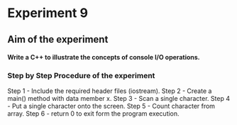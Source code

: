 # Experiment 9
## Aim of the experiment
#### Write a C++ to illustrate the concepts of console I/O operations.
### Step by Step Procedure of the experiment

Step 1 - Include the required header files (iostream).
Step 2 - Create a main() method with data member x.
Step 3 - Scan a single character.
Step 4 - Put a single character onto the screen.
Step 5 - Count character from array.
Step 6 - return 0 to exit form the program execution.
